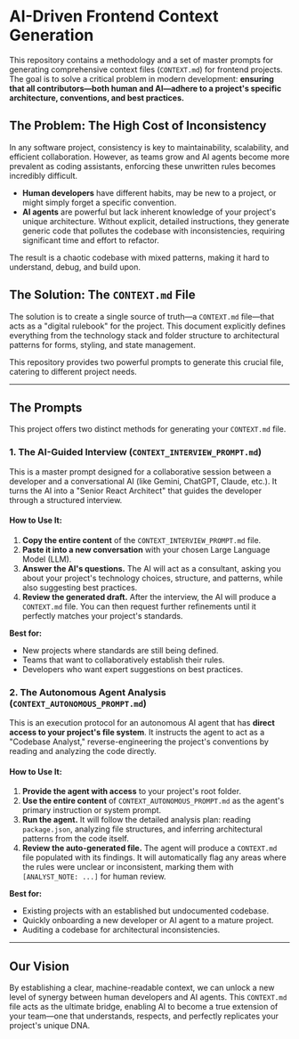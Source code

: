 
# AI-Driven Frontend Context Generation

This repository contains a methodology and a set of master prompts for generating comprehensive context files (`CONTEXT.md`) for frontend projects. The goal is to solve a critical problem in modern development: **ensuring that all contributors—both human and AI—adhere to a project's specific architecture, conventions, and best practices.**

## The Problem: The High Cost of Inconsistency

In any software project, consistency is key to maintainability, scalability, and efficient collaboration. However, as teams grow and AI agents become more prevalent as coding assistants, enforcing these unwritten rules becomes incredibly difficult.

-   **Human developers** have different habits, may be new to a project, or might simply forget a specific convention.
-   **AI agents** are powerful but lack inherent knowledge of your project's unique architecture. Without explicit, detailed instructions, they generate generic code that pollutes the codebase with inconsistencies, requiring significant time and effort to refactor.

The result is a chaotic codebase with mixed patterns, making it hard to understand, debug, and build upon.

## The Solution: The `CONTEXT.md` File

The solution is to create a single source of truth—a `CONTEXT.md` file—that acts as a "digital rulebook" for the project. This document explicitly defines everything from the technology stack and folder structure to architectural patterns for forms, styling, and state management.

This repository provides two powerful prompts to generate this crucial file, catering to different project needs.

---

## The Prompts

This project offers two distinct methods for generating your `CONTEXT.md` file.

### 1. The AI-Guided Interview (`CONTEXT_INTERVIEW_PROMPT.md`)

This is a master prompt designed for a collaborative session between a developer and a conversational AI (like Gemini, ChatGPT, Claude, etc.). It turns the AI into a "Senior React Architect" that guides the developer through a structured interview.

#### **How to Use It:**

1.  **Copy the entire content** of the `CONTEXT_INTERVIEW_PROMPT.md` file.
2.  **Paste it into a new conversation** with your chosen Large Language Model (LLM).
3.  **Answer the AI's questions.** The AI will act as a consultant, asking you about your project's technology choices, structure, and patterns, while also suggesting best practices.
4.  **Review the generated draft.** After the interview, the AI will produce a `CONTEXT.md` file. You can then request further refinements until it perfectly matches your project's standards.

**Best for:**
*   New projects where standards are still being defined.
*   Teams that want to collaboratively establish their rules.
*   Developers who want expert suggestions on best practices.

### 2. The Autonomous Agent Analysis (`CONTEXT_AUTONOMOUS_PROMPT.md`)

This is an execution protocol for an autonomous AI agent that has **direct access to your project's file system**. It instructs the agent to act as a "Codebase Analyst," reverse-engineering the project's conventions by reading and analyzing the code directly.

#### **How to Use It:**

1.  **Provide the agent with access** to your project's root folder.
2.  **Use the entire content** of `CONTEXT_AUTONOMOUS_PROMPT.md` as the agent's primary instruction or system prompt.
3.  **Run the agent.** It will follow the detailed analysis plan: reading `package.json`, analyzing file structures, and inferring architectural patterns from the code itself.
4.  **Review the auto-generated file.** The agent will produce a `CONTEXT.md` file populated with its findings. It will automatically flag any areas where the rules were unclear or inconsistent, marking them with `[ANALYST_NOTE: ...]` for human review.

**Best for:**
*   Existing projects with an established but undocumented codebase.
*   Quickly onboarding a new developer or AI agent to a mature project.
*   Auditing a codebase for architectural inconsistencies.

---

## Our Vision

By establishing a clear, machine-readable context, we can unlock a new level of synergy between human developers and AI agents. This `CONTEXT.md` file acts as the ultimate bridge, enabling AI to become a true extension of your team—one that understands, respects, and perfectly replicates your project's unique DNA.

